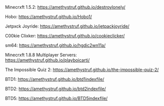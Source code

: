 Minecrxft 1.5.2: https://amethystruf.github.io/destroylonely/

Hobo: https://amethystruf.github.io/Hobo1/

Jetpxck Joyride: https://amethystruf.github.io/jetpackjoyride/

C00kie Clixker: https://amethystruf.github.io/cookieclicker/

sm64: https://amethystruf.github.io/hgdic2wn11a/

Minecrxft 1.8.8 Multiplayer Servers: https://amethystruf.github.io/playboicarti/

The Impossible Quiz 2: https://amethystruf.github.io/the-impossible-quiz-2/

BTD1: https://amethystruf.github.io/btd1indexfile/

BTD2: https://amethystruf.github.io/btd2indexfile/

BTD5: https://amethystruf.github.io/BTD5indexfile/

